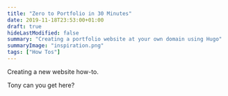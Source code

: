```yaml
---
title: "Zero to Portfolio in 30 Minutes"
date: 2019-11-18T23:53:00+01:00
draft: true
hideLastModified: false
summary: "Creating a portfolio website at your own domain using Hugo"
summaryImage: "inspiration.png"
tags: ["How Tos"]
---
```

	
Creating a new website how-to.

Tony can you get here?
